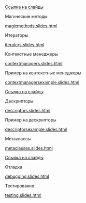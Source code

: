 [Ссылка на слайды](https://www.coursera.org/learn/diving-in-python/supplement/23PLW/slaidy)

Магические методы

[magicmethods.slides.html](https://d3c33hcgiwev3.cloudfront.net/_45b8483b2b84700bceb8582a44aaa5f3_magicmethods.slides.html?Expires=1542844800&Signature=k3EGT1KSlA~fRaZckGRWpCn32tjYcNYyViKmYKGErrKR7-M4-cVjtWbPMANQ4P8RzuO9xpP9VnKeR8pYW7MaTpEtR-ELRVTkwiefAJd8VA9zDhm0SUNLV5AeigbbqhB2b6x8QzhtCo80NBcoY34gYInZFeu7GVHAd0oom7bR~TU_&Key-Pair-Id=APKAJLTNE6QMUY6HBC5A)

Итераторы

[iterators.slides.html](https://d3c33hcgiwev3.cloudfront.net/_45b8483b2b84700bceb8582a44aaa5f3_iterators.slides.html?Expires=1542844800&Signature=CEOwVUUd0DHdz5P1W5i1qWHMB0CAwEGxn4080VcVrGYBRo~9deyyEY~Lq88cSBCvHd1iz2l5wC1I6tKQGc8PeEABBDLWzLTT~dGK65tpbacdEWVUCkpOO4S76LhS077G-l3Z-YobaJo2M-2UknKP6EaQF0iyXOn71eDirMnd1Hg_&Key-Pair-Id=APKAJLTNE6QMUY6HBC5A)

Контекстные менеджеры

[contextmanagers.slides.html](https://d3c33hcgiwev3.cloudfront.net/_45b8483b2b84700bceb8582a44aaa5f3_contextmanagers.slides.html?Expires=1542844800&Signature=Ls4zd10~PdDHEqzHg3u5vHPZok3o9v6DIZxvJBWnbgRIN0qH3nLvsFcg5QF1TmeEGs0FJOuMlwKcKq3NK6wx0Nkbb4uNb3~HutPDLUuIiZ5f4SaBP9-QJ8v4TryFX1FGgJqXA5jheD872AFen~eou6UtHWwA-1q00-7rCPOPW78_&Key-Pair-Id=APKAJLTNE6QMUY6HBC5A)

Пример на контекстные менеджеры

[contextmanagersexample.slides.html](https://d3c33hcgiwev3.cloudfront.net/_45b8483b2b84700bceb8582a44aaa5f3_contextmanagersexample.slides.html?Expires=1542844800&Signature=LZTiYRLRD6Fhdwni7xCXE3-47ffpVt8xrlSR8DC1CRIoHovNvIAh3nhVGYLu-dLAsCelm6czWHQPBcBSTE9D-qS0EcBspqNUIrh59AszSNVVRI8lGXr3ctHzt8YDKLMrNzYHiokly9EpI9L9HAUtToD9vJf7uFU26-PjmGZCnAA_&Key-Pair-Id=APKAJLTNE6QMUY6HBC5A)

[Ссылка на слайды](https://www.coursera.org/learn/diving-in-python/supplement/XAqUt/slaidy)

Дескрипторы

[descriptors.slides.html](https://d3c33hcgiwev3.cloudfront.net/_45b8483b2b84700bceb8582a44aaa5f3_descriptors.slides.html?Expires=1542844800&Signature=PYepSUhqk0f9Wd~aJbLjicl7xCl7xNJn6yn2lY4qPqeumjOkTnYC9m9v5YqDRRlOHA5GyDzy53YBZ~rXV2K4OGz8Kkr9n9XDqDQXJSXtG1vKC2CyX3k-lpyWuCLfBYTm~0DbcIPAJ0F03LsaJcKHbXyBxdSqGo5jllWlFaBrJ00_&Key-Pair-Id=APKAJLTNE6QMUY6HBC5A)

Пример на дескрипторы

[descriptorsexample.slides.html](https://d3c33hcgiwev3.cloudfront.net/_45b8483b2b84700bceb8582a44aaa5f3_descriptorsexample.slides.html?Expires=1542844800&Signature=AQy3XecSv6qsQLXGnflhwSp3WvQsmQea-aOV1ZqXh2JdRu0xExEh4WKi63oLnpwHv2kpxkLFrtCFVoMM-EldubVw8HKRPYjlS2uqIuJcilAyjXUE8HWAPNLIn2bOTwdgAx8qr-QurU0yigE-eJgJnc--C93KPBHD~a3HVSl~Wgw_&Key-Pair-Id=APKAJLTNE6QMUY6HBC5A)

Метаклассы

[metaclasses.slides.html](https://d3c33hcgiwev3.cloudfront.net/_45b8483b2b84700bceb8582a44aaa5f3_metaclasses.slides.html?Expires=1542844800&Signature=eapx7tARpse1vvt64y2RJRT1P~ypneb5uQysfEt5Av9MtDC4sWptEXgePQPKrH86apoBlhAFMqCENG4VHYFk9ykwzhrscZOdLg3rVjyNbtyRHBTwLjA8w0eWSuHMiH3toKnaOOOszeL-u6di4d6~hutO~HWaeDFZfVyY3oiZdiQ_&Key-Pair-Id=APKAJLTNE6QMUY6HBC5A)

[Ссылка на слайды](https://www.coursera.org/learn/diving-in-python/supplement/kbMJD/slaidy)

Отладка

[debugging.slides.html](https://d3c33hcgiwev3.cloudfront.net/_45b8483b2b84700bceb8582a44aaa5f3_debugging.slides.html?Expires=1542844800&Signature=fF7vyCi9KFqz-4ikA-Mefqb9QsrmlndQAUDmL5dkT7ofH47ja7icBhckz9dRSnsmY4Jrb5uq7VZlkz4yyNU1wyoTXIPvkOPHkTZlXlHLB8-hyKXzolWXvPS7m3TrWWdQl0KgRaUw1FkYBb4dfbCum94JD7-nB5zfif40BreKhI4_&Key-Pair-Id=APKAJLTNE6QMUY6HBC5A)

Тестирование

[testing.slides.html](https://d3c33hcgiwev3.cloudfront.net/_45b8483b2b84700bceb8582a44aaa5f3_testing.slides.html?Expires=1542844800&Signature=cy9kDUlIxUBdRXqriGU2nEE69CLZ10vYkCdQsfClMz6j-6-KuvLwP0f6TMNJH~iH7iXfv82LcBawHWkw8Ij~sLOSNiHS5X1PphdXYY32WaLNpvkC3qJ-Rh4SFkvOesZUVf~x6dv3N9S5UyCEnVRpNVLat-9B0LYkZkq2wULu3Xk_&Key-Pair-Id=APKAJLTNE6QMUY6HBC5A)
